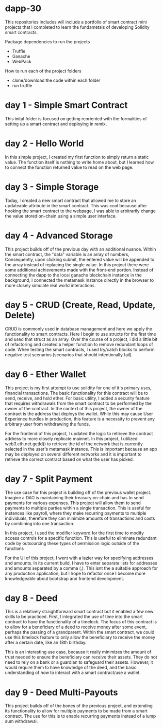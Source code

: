 # dapp-30
This repositories includes will include a portfolio of smart contract mini projects that I completed to learn the fundametals of developing Solidity smart contracts.

Package dependencies to run the projects
- Truffle
- Ganache
- WebPack

How to run each of the project folders
  - clone/download the code within each folder
  - run truffle

# day 1 - Simple Smart Contract
This inital folder is focused on getting reoriented with the formalities of setting up a smart contract and deploying in remix.

# day 2 - Hello World
In this simple project, I created my first function to simply return a static value. The function itself is nothing to write home about, but I learned how to connect the function returned value to read on the web page.

# day 3 - Simple Storage
Today, I created a new smart contract that allowed me to store an updateable attribute in the smart contract. This was cool because after hooking the smart contract to the webpage, I was able to arbitrarily change the value stored on-chain using a simple user interface.

# day 4 - Advanced Storage
This project builds off of the previous day with an additional nuance. Within the smart contract, the "data" variable is an array of numbers,  Consequently, upon clicking submit, the entered value will be appended to the array instead of replacing the single value.
In this project there were some additional achievements made with the front-end portion. Instead of connecting the dapp to the local ganache blockchain instance in the background, I connected the metamask instance directly in the browser to more closely simulate real world interactions. 

# day 5 - CRUD (Create, Read, Update, Delete)
CRUD is commonly used in database management and here we apply the functionality to smart contracts. Here I begin to use structs for the first time and used that struct as an array. 
Over the course of a project, i did a little bit of refactoring and created a helper function to remove redundant loops of code.
When testing the smart contracts, I used try/catch blocks to perform negative test scenarios (scenarios that should intentionally fail).

# day 6 - Ether Wallet
This project is my first attempt to use solidity for one of it's primary uses, financial transactions. The basic functionality for this contract will be to send, receive, and hold ether. For basic utility, I added a security feature that requires withdrawals from the smart contract to be performed by the owner of the contract. In the context of this project, the owner of the contract is the address that deploys the wallet. While this may cause User Experience hurdles in production, this feature is a necessity to prevent any arbitrary user from withdrawing the funds.

For the frontend of this project, I updated the logic to retrieve the contract address to more closely replicate mainnet. In this project, I utilized web3.eth.net.getId() to retrieve the id of the network that is currently selected in the user's metamask instance. This is important because an app may be deployed on several different networks and it is important to retrieve the correct contract based on what the user has picked.

# day 7 - Split Payment
The use case for this project is building off of the previous wallet project. Imagine a DAO is maintaining their treasury on-chain and has to send payments for various expenses. This project will allow them to send payments to multiple parties within a single transaction. This is useful for instances like payroll, where they make recurring payments to multiple individuals, therefore they can minimize amounts of transactions and costs by combining into one transaction.

In this project, I used the modifier keyword for the first time to modify access controls for a specific function. This is useful to eliminate redundant code by outsourcing these types of permission logic outside of the functions

For the UI of this project, I went with a lazier way for specifying addresses and amounts. In its current build, I have to enter separate lists for addresses and amounts separated by a comma (,). This isnt the a suitable approach for any production application, but I hope to refactor once I become more knowledgeable about bootstrap and frontend development.

# day 8 - Deed 
This is a relatively straightforward smart contract but it enabled a few new skills to be practiced. First, I integrated the use of time into the smart contract to have the functionality of a timelock. The focus of this contract is to allow for a beneficiary of a deed to receive money after some event, perhaps the passing of a grandparent. Within the smart contract, we could use this timelock feature to only allow the beneficiary to receive the money after a certain date, like an 18th birthday. 

This is an interesting use case, because it really minimizes the amount of trust needed to ensure the beneficiary can receive their assets. They do not need to rely on a bank or a guardian to safeguard their assets. However, it would require them to have knowledge of the deed, and the basic understanding of how to interact with a smart contract/use a wallet.

# day 9 - Deed Multi-Payouts
This project builds off of the bones of the previous project, and extending its functionality to allow for multiple payments to be made from a smart contract. The use for this is to enable recurring payments instead of a lump sum withdrawal. 
